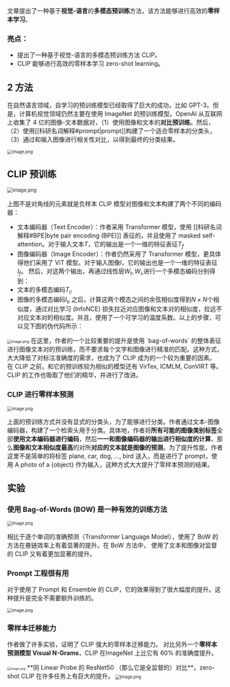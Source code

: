 文章提出了一种基于**视觉-语言**的**多模态预训练**方法，该方法能够进行高效的**零样本学习**。

### 亮点：

- 提出了一种基于视觉-语言的多模态预训练方法 CLIP。
- CLIP 能够进行高效的零样本学习 zero-shot learning。

## 2 方法

在自然语言领域，自学习的预训练模型已经取得了巨大的成功，比如 GPT-3。但是，计算机视觉领域仍然主要在使用 ImageNet 的预训练模型。OpenAI 从互联网上收集了 4 亿的图像-文本数据对，（1）使用图像和文本的**对比预训练**。然后，（2）使用[[科研名词解释#prompt|prompt]]构建了一个适合零样本的分类头，（3）通过和输入图像进行相关性对比，以得到最终的分类结果。


<img src="https://pic3.zhimg.com/80/v2-e9f5fa3146589f72e3c0cc0a72152fb6_1440w.webp" alt="image.png" style="zoom:70%;" />

## CLIP 预训练

<img src="https://pic2.zhimg.com/80/v2-81cc0e519108bb09c66a1137b85a9221_1440w.webp" alt="image.png" style="zoom:80%;" />

上图不是对角线的元素就是负样本
CLIP 模型对图像和文本构建了两个不同的编码器：
- 文本编码器（Text Encoder）：作者采用 Transformer 模型，使用 [[科研名词解释#BPE|byte pair encoding (BPE)]] 表征的，并且使用了 masked self-attention。对于输入文本$T$，它的输出是一个一维的特征表征$T_f$
- 图像编码器（Image Encoder）：作者仍然采用了 Transformer 模型，更具体得他们采用了 ViT 模型。对于输入图像$I$，它的输出也是一个一维的特征表征$I_f$。
然后，对这两个输出，再通过线性层$W_t,W_i$,进行一个多模态编码分别得到：
- 文本的多模态编码$T_c$
- 图像的多模态编码$I_e$
之后，计算这两个模态之间的余弦相似度得到$N×N$个相似度，通过对比学习 (InfoNCE) 损失拉近对应图像和文本对的相似度，拉远不对应文本对的相似度。并且，使用了一个可学习的温度系数。以上的步骤，可以见下图的伪代码所示：

<img src="https://pic2.zhimg.com/80/v2-04c5c25e11cb2f268e96b5218044f419_1440w.webp" alt="image.png" style="zoom:60%;" />
在这里，作者的一个比较重要的提升是使用 `bag-of-words` 的整体表征进行图像文本对的预训练，而不要求每个文字和图像进行精准的匹配。这种方式，大大降低了对标注准确度的需求，也成为了 CLIP 成为的一个较为重要的因素。
在 CLIP 之前，和它的预训练较为相似的模型还有 VirTex, ICMLM, ConVIRT 等。CLIP 的工作也吸取了他们的精华，并进行了改进。

### CLIP 进行零样本预测

<img src="https://pic2.zhimg.com/80/v2-4292a4773ff448f03cb1b4e24328330d_1440w.webp" alt="image.png" style="zoom:70%;" />

上面的预训练方式并没有显式的分类头，为了能够进行分类。作者通过文本-图像编码器，构建了一个检索头用于分类。具体地，作者将**所有可能的图像类别标签**全部**使用文本编码器进行编码**，然后**一一和图像编码器的输出进行相似度的计算**，那么**图像和文本相似度最高**的对所**对应的文本就是图像的预测**。为了提升性能，作者这里不是简单的将标签 plane, car, dog, ..., bird 送入，而是进行了 prompt，使用 A photo of a {object} 作为输入，这种方式大大提升了零样本预测的结果。

## 实验

### 使用 Bag-of-Words (BOW) 是一种有效的训练方法

<img src="https://pic4.zhimg.com/80/v2-30b7839bb4aaab1f7cb4377de5fc9f1b_1440w.webp" alt="image.png" style="zoom:70%;" />

相比于逐个单词的准确预测（Transformer Language Model），使用了 BoW 的方法在悬链效率上有着显著的提升。在 BoW 方法中， 使用了文本和图像对监督的 CLIP 又有着更加显著的提升。


### Prompt 工程很有用

对于使用了 Prompt 和 Ensemble 的 CLIP，它的效果得到了很大幅度的提升。这种提升是完全不需要额外训练的。

<img src="https://pic2.zhimg.com/80/v2-cc013d18fde6fa40323574da295e88a9_1440w.webp" alt="image.png" style="zoom:70%;" />

### 零样本迁移能力

作者做了许多实验，证明了 CLIP 强大的零样本迁移能力。
对比另外一个**零样本预测模型 Visual N-Grams**，CLIP 在ImageNet 上比它有 60% 的准确度提升。

<img src="https://pic1.zhimg.com/80/v2-4ae93db1b6112b5c8bfd7fe250981aec_1440w.webp" alt="image.png" style="zoom:50%;" />
**同 Linear Probe 的 ResNet50 （那么它是全监督的）对比**，zero-shot CLIP 在许多任务上有巨大的提升。

<img src="https://pic1.zhimg.com/80/v2-c21fc3079641bd4739e6fde645142eac_1440w.webp" alt="image.png" style="zoom:70%;" />




